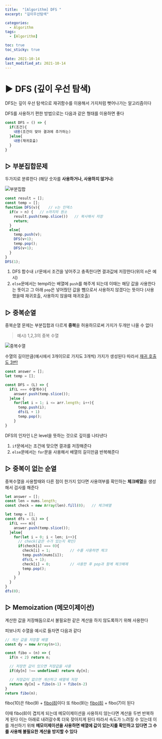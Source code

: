 ```yaml
---
title:  "[Algorithm] DFS "
excerpt: "깊이우선탐색"

categories:
  - Algorithm
tags:
  - [Algorithm]

toc: true
toc_sticky: true
 
date: 2021-10-14
last_modified_at: 2021-10-14
---
```


# ▶️ DFS (깊이 우선 탐색)
DFS는 깊이 우선 탐색으로 재귀함수를 이용해서 가지처럼 뻣어나가는 알고리즘이다

DFS를 사용하기 편한 방법으로는 다음과 같은 형태를 이용하면 좋다
```js
const DFS = () => {
  if(조건){
    내용(조건이 맞아 결과에 추가하는)
  }else{
    내용(재귀호출)
  }
}
```

## ▷ 부분집합문제
두가지로 분류한다 (해당 숫자를 **사용하거나, 사용하지 않거나**)

![부분집합](../../imgs/부분집합.png)

```js
const result = [];
const temp = [];
function DFS(v){    // v는 인덱스
  if(v > n) {   // n까지의 원소
    result.push(temp.slice())   // 복사해서 저장
    return;
  }
  else{
    temp.push(v);   
    DFS(v+1);
    temp.pop();
    DFS(v+1);
  }
}
DFS(1);
```

1. DFS 함수내 `if`문에서 조건을 넣어주고 충족한다면 결과값에 저장한다(위의 n은 예시)
2. `else`문에서는 temp라는 배열에 `push`를 해주게 되는데 이때는 해당 값을 사용한다는 뜻이고 그 아래 `pop`은 넣어줬던 값을 뺌으로서 사용하지 않겠다는 뜻이다 (사용했을때 재귀호출, 사용하지 않을때 재귀호출)


## ▷ 중복순열
중복순열 문제는 부분집합과 다르게 **중복**을 허용하므로써 가지가 두개만 나올 수 없다

> 예시) 1,2,3의 중복 수열

![중복수열](../../imgs/중복수열.png)

수열의 길이만큼(예시에서 3개이므로 가지도 3개씩) 가지가 생성된다 따라서 <u>재귀 호출도 3번!</u>

```js
const answer = [];
let temp = [];

const DFS = (L) => {
  if(L === 수열개수){
    answer.push(temp.slice());
  }else {
    for(let i = 1; i <= arr.length; i++){
      temp.push(i);
      dfs(L + 1)
      temp.pop();
    }
}
```
DFS의 인자인 L은 level을 뜻하는 것으로 깊이를 나타낸다

1. `if`문에서는 조건에 맞으면 결과를 저장해준다
2. `else`문에서는 `for`문을 사용해서 배열의 길이만큼 반복해준다

## ▷ 중복이 없는 순열
중복수열을 사용할때와 다른 점이 한가지 있다면 사용여부를 확인하는 **체크배열**을 생성해서 검사를 해준다
```js
let answer = [];
const len = nums.length;
const check = new Array(len).fill(0);   // 체크배열

let temp = [];
const dfs = (L) => {
  if(L === m){
    answer.push(temp.slice());
  }else{
    for(let i = 0; i < len; i++){
      // check(같은 수가 있는지 확인)
      if(check[i] === 0){
        check[i] = 1;         // 수를 사용하면 체크
        temp.push(nums[i]);
        dfs(L + 1);
        check[i] = 0;         // 사용한 후 pop과 함께 체크해제
        temp.pop();
      }
    }
  }
}
dfs(0);
```

## ▷ Memoization (메모이제이션)
계산한 값을 저장해둠으로서 불필요한 같은 계산을 하지 않도록하기 위해 사용한다

피보나치 수열을 예시로 들자면 다음과 같다

```js
// 계산 값을 저장할 배열
const dy = new Array(n+1);

const fibo = (n) => {
  if(n < 2) return n;

  // 저장한 값이 있으면 저장값을 사용
  if(dy[n] !== undefined) return dy[n];

  // 저장값이 없으면 계산하고 배열에 저장
  return dy[n] = fibo(n-1) + fibo(n-2)
}
return fibo(n);
```

fibo(10)은 fibo(9) + <u>fibo(8)</u>이다 또 fibo(9)는 <u>fibo(8)</u> + fibo(7)이 된다 

이때 fibo(8)이 겹치게 되는데 메모이제이션을 사용하지 않는다면 계산을 두번 반복하게 된다 이는 아래로 내려갈수록 더욱 잦아지게 된다 따라서 속도가 느려질 수 있는데 이를 개선하기 위해 **메모이제이션을 사용하면 배열에 값이 있는지를 확인하고 있다면 그 수를 사용해 불필요한 계산을 방지할 수 있다**

